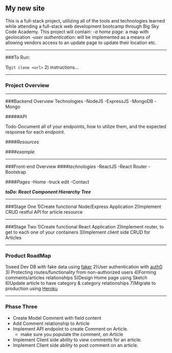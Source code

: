 ## My new site

This is a full-stack project, utilizing all of the tools and technologies learned while
attending a full-stack web development bootcamp through Big Sky Code Academy.
This project will contain:
 -*a home page*: a map with geolocation
 -*user authentication*: will be implemented as a means of
 allowing vendors access to an update page to update their location etc.
___________________________
###To Run:

1)`git clone <url>`
2) instructions...





___________________________
### Project Overview




__________________________
###Backend Overview
Technologies
  -NodeJS
  -ExpressJS
  -MongoDB
  -Mongo


#####API

Todo-Document all of your endpoints, how to utilize them, and the expected response for each endpoint.

####*Resources*


####*example*

___________________________
###Front-end Overview
####*technologies*
  -ReactJS
  -React Router
  -Bootstrap

####*Pages*
  -Home
  -truck edit
  -Contact

  ***toDo: React Component Hierarchy Tree***


___________________________

###Stage One
1)Create functional Node/Express Application
2)Implement CRUD restful API for article resource


___________________________

###Stage Two
1)Create functional React Application
2)Implement router, to get to each one of your containers
3)Implement client side CRUD for Articles

___________________________
### Product RoadMap
1)seed Dev DB with fake data using [faker](https://github.com/Marak/faker.js)
2)User authentication with [auth0](https://auth0.com/)
3) Protecting routes/functionality from non-authorized users
4)Forming comments/articles relationships
5)Design Home page using Sketch
6)Update article to have category & category relationships
7)Migrate to production using [Heroku](https://heroku.com)

__________________________________
### Phase Three

* Create Model Comment with field content
* Add Comment relationship to Article
* Implement API endpoint to create Comment on Article.
  *  make sure you populate the comment, on Article
* Implement Client side ability to view comments for an article.
* Implement Client side ability to post comment on an article.
